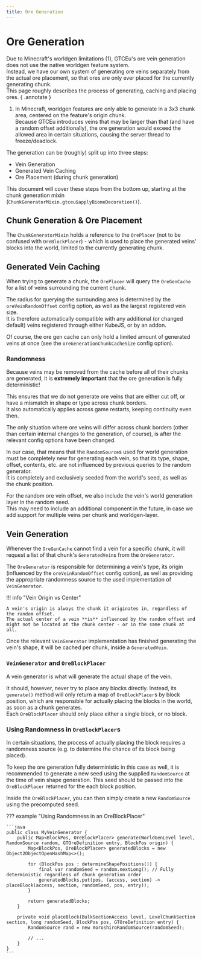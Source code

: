 ```yaml
---
title: Ore Generation
---
```



# Ore Generation

Due to Minecraft's worldgen limitations (1), GTCEu's ore vein generation does not use the native worldgen feature system.  
Instead, we have our own system of generating ore veins separately from the actual ore placement,
so that ores are only ever placed for the currently generating chunk.  
This page roughly describes the process of generating, caching and placing ores.
{ .annotate }

1. In Minecraft, worldgen features are only able to generate in a 3x3 chunk area, centered on the feature's origin chunk.  
   Because GTCEu introduces veins that may be larger than that (and have a random offset additionally),
   the ore generation would exceed the allowed area in certain situations, causing the server thread to freeze/deadlock.


The generation can be (roughly) split up into three steps:

- Vein Generation
- Generated Vein Caching
- Ore Placement (during chunk generation)

This document will cover these steps from the bottom up, starting at the chunk generation mixin (`ChunkGeneratorMixin.gtceu$applyBiomeDecoration()`).


## Chunk Generation & Ore Placement

The `ChunkGeneratorMixin` holds a reference to the `OrePlacer` (not to be confused with `OreBlockPlacer`) - which is used to place the
generated veins' blocks into the world, limited to the currently generating chunk.


## Generated Vein Caching

When trying to generate a chunk, the `OrePlacer` will query the `OreGenCache` for a list of veins surrounding the current chunk.

The radius for querying the surrounding area is determined by the `oreVeinRandomOffset` config option, as well as the largest registered vein size.  
It is therefore automatically compatible with any additional (or changed default) veins registered through either KubeJS, or by an addon.

Of course, the ore gen cache can only hold a limited amount of generated veins at once (see the `oreGenerationChunkCacheSize` config option).


### Randomness

Because veins may be removed from the cache before all of their chunks are generated, it is **extremely important** that the ore generation is fully deterministic!  

This ensures that we do not generate ore veins that are either cut off, or have a mismatch in shape or type across chunk borders.  
It also automatically applies across game restarts, keeping continuity even then.

The only situation where ore veins will differ across chunk borders (other than certain internal changes to the generation, of course), is after
the relevant config options have been changed.

In our case, that means that the `RandomSource`s used for world generation must be completely new for generating each vein, so that its type, shape, offset,
contents, etc. are not influenced by previous queries to the random generator.  
It is completely and exclusively seeded from the world's seed, as well as the chunk position.

For the random ore vein offset, we also include the vein's world generation layer in the random seed.  
This may need to include an additional component in the future, in case we add support for multiple veins per chunk and worldgen-layer.


## Vein Generation

Whenever the `OreGenCache` cannot find a vein for a specific chunk, it will request a list of that chunk's `GeneratedVein`s from the `OreGenerator`.

The `OreGenerator` is responsible for determining a vein's type, its origin (influenced by the `oreVeinRandomOffset` config option), as well as providing the appropriate
randomness source to the used implementation of `VeinGenerator`.

!!! info "Vein Origin vs Center"
    
    A vein's origin is always the chunk it originates in, regardless of the random offset.  
    The actual center of a vein **is** influenced by the random offset and might not be located at the chunk center - or in the same chunk at all.

Once the relevant `VeinGenerator` implementation has finished generating the vein's shape, it will be cached per chunk, inside a `GeneratedVein`.


### `VeinGenerator` and `OreBlockPlacer`

A vein generator is what will generate the actual shape of the vein.

It should, however, never try to place any blocks directly. Instead, its `generate()` method will only return a map of `OreBlockPlacer`s by block position, which
are responsible for actually placing the blocks in the world, as soon as a chunk generates.  
Each `OreBlockPlacer` should only place either a single block, or no block.


### Using Randomness in `OreBlockPlacer`s

In certain situations, the process of actually placing the block requires a randomness source (e.g. to determine the chance of its block being placed).

To keep the ore generation fully deterministic in this case as well, it is recommended to generate a new seed using the supplied `RandomSource` at the time of
vein shape generation. This seed should be passed into the `OreBlockPlacer` returned for the each block position.

Inside the `OreBlockPlacer`, you can then simply create a new `RandomSource` using the precomputed seed.

??? example "Using Randomness in an OreBlockPlacer"

    ```java
    public class MyVeinGenerator {
        public Map<BlockPos, OreBlockPlacer> generate(WorldGenLevel level, RandomSource random, GTOreDefinition entry, BlockPos origin) {
            Map<BlockPos, OreBlockPlacer> generatedBlocks = new Object2ObjectOpenHashMap<>();

            for (BlockPos pos : determineShapePositions()) {
                final var randomSeed = random.nextLong(); // Fully deterministic regardless of chunk generation order
                generatedBlocks.put(pos, (access, section) -> placeBlock(access, section, randomSeed, pos, entry));
            }

            return generatedBlocks;
        }

        private void placeBlock(BulkSectionAccess level, LevelChunkSection section, long randomSeed, BlockPos pos, GTOreDefinition entry) {
            RandomSource rand = new XoroshiroRandomSource(randomSeed);

            // ...
        }
    }
    ```